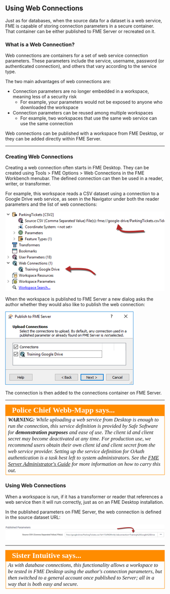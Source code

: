 ## Using Web Connections

Just as for databases, when the source data for a dataset is a web service, FME is capable of storing connection parameters in a secure container. That container can be either published to FME Server or recreated on it.

### What is a Web Connection? ###

Web connections are containers for a set of web service connection parameters. These parameters include the service, username, password (or authenticated connection), and others that vary according to the service type.

The two main advantages of web connections are:

- Connection parameters are no longer embedded in a workspace, meaning less of a security risk
	- For example, your parameters would not be exposed to anyone who downloaded the workspace
- Connection parameters can be reused among multiple workspaces
	- For example, two workspaces that use the same web service can use the same connection

Web connections can be published with a workspace from FME Desktop, or they can be added directly within FME Server.

---

### Creating Web Connections ###

Creating a web connection often starts in FME Desktop. They can be created using Tools &gt; FME Options &gt; Web Connections in the FME Workbench menubar. The defined connection can then be used in a reader, writer, or transformer.

For example, this workspace reads a CSV dataset using a connection to a Google Drive web service, as seen in the Navigator under both the reader parameters and the list of web connections:

![](./Images/Img2.006.WebConnectionInWB.png)

When the workspace is published to FME Server a new dialog asks the author whether they would also like to publish the web connection:

![](./Images/Img2.007.WebConnectionInWiz.png)


The connection is then added to the connections container on FME Server.

---

<!--Person X Says Section-->

<table style="border-spacing: 0px">
<tr>
<td style="vertical-align:middle;background-color:darkorange;border: 2px solid darkorange">
<i class="fa fa-quote-left fa-lg fa-pull-left fa-fw" style="color:white;padding-right: 12px;vertical-align:text-top"></i>
<span style="color:white;font-size:x-large;font-weight: bold;font-family:serif">Police Chief Webb-Mapp says...</span>
</td>
</tr>

<tr>
<td style="border: 1px solid darkorange">
<span style="font-family:serif; font-style:italic; font-size:larger">
<strong>WARNING:</strong> While uploading a web service from Desktop is enough to run the connection, this service definition is provided by Safe Software for <strong>demonstration purposes</strong> and ease of use. The client id and client secret may become deactivated at any time. For production use, we recommend users obtain their own client id and client secret from the web service provider. Setting up the service definition for OAuth authentication is a task best left to system administrators. See the <a href="https://docs.safe.com/fme/html/FME_Server_Documentation/Content/AdminGuide/Planning-Access-to-Web-Services.htm?Highlight=oauth">FME Server Administrator's Guide</a> for more information on how to carry this out.
</span>
</td>
</tr>
</table>


### Using Web Connections ###

When a workspace is run, if it has a transformer or reader that references a web service then it will run correctly, just as on an FME Desktop installation.

In the published parameters on FME Server, the web connection is defined in the source dataset URL:

![](./Images/Img2.008.UsingAWebConnection.png)

---

<!--Person X Says Section-->

<table style="border-spacing: 0px">
<tr>
<td style="vertical-align:middle;background-color:darkorange;border: 2px solid darkorange">
<i class="fa fa-quote-left fa-lg fa-pull-left fa-fw" style="color:white;padding-right: 12px;vertical-align:text-top"></i>
<span style="color:white;font-size:x-large;font-weight: bold;font-family:serif">Sister Intuitive says...</span>
</td>
</tr>

<tr>
<td style="border: 1px solid darkorange">
<span style="font-family:serif; font-style:italic; font-size:larger">
As with database connections, this functionality allows a workspace to be tested in FME Desktop using the author's connection parameters, but then switched to a general account once published to Server; all in a way that is both easy and secure.
</span>
</td>
</tr>
</table>
